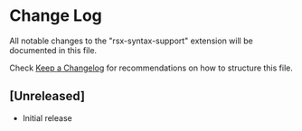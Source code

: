 # Change Log

All notable changes to the "rsx-syntax-support" extension will be documented in this file.

Check [Keep a Changelog](http://keepachangelog.com/) for recommendations on how to structure this file.

## [Unreleased]

- Initial release